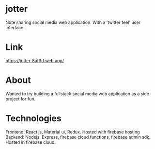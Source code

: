 # jotter
Note sharing social media web application. With a 'twitter feel' user interface. 

# Link
https://jotter-8af9d.web.app/

# About
Wanted to try building a fullstack social media web application as a side project for fun.

# Technologies
Frontend: React js, Material ui, Redux. Hosted with firebase hosting
Backend: Nodejs, Express, firebase cloud functions, firebase admin sdk. Hosted in firebase cloud. 
